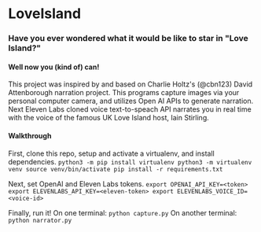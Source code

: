 # LoveIsland

### Have you ever wondered what it would be like to star in "Love Island?"
#### Well now you (kind of) can!

This project was inspired by and based on Charlie Holtz's (@cbn123) David Attenborough narration project.
This programs capture images via your personal computer camera, and utilizes Open AI APIs to
generate narration. Next Eleven Labs cloned voice text-to-speach API narrates you in real time with the voice of
the famous UK Love Island host, Iain Stirling.

#### Walkthrough 
First, clone this repo, setup and activate a virtualenv, and install dependencies.
`python3 -m pip install virtualenv
python3 -m virtualenv venv
source venv/bin/activate
pip install -r requirements.txt`

Next, set OpenAI and Eleven Labs tokens.
`export OPENAI_API_KEY=<token>
export ELEVENLABS_API_KEY=<eleven-token>
export ELEVENLABS_VOICE_ID=<voice-id>`

Finally, run it! On one terminal:
`python capture.py`
On another terminal:
`python narrator.py`
